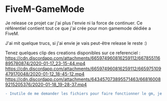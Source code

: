 # FiveM-GameMode
Je release ce projet car j'ai plus l'envie ni la force de continuer. Ce référentiel contient tout ce que j'ai crée pour mon gamemode dédiée a FiveM.


 J'ai mit quelque trucs, si j'ai envie je vais peut-être release le reste :)


Tenez quelques clip des creations disponibles sur ce referenciel : 
https://cdn.discordapp.com/attachments/665974960816259112/667855116895780874/2020-01-17_23-15-44.mp4
https://cdn.discordapp.com/attachments/665974960816259112/665975109479170048/2020-01-12_18-45-12.mp4
https://cdn.discordapp.com/attachments/643457073895571463/668160089215205376/2020-01-18_19-28-37.mp4

```diff
- Inutile de me demander les fichiers pour faire fonctionner le gm, je ne les release pas pour le moment
```
